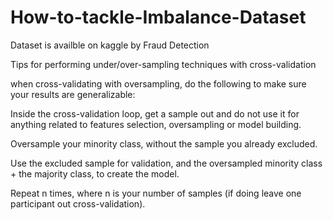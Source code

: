 # How-to-tackle-Imbalance-Dataset

Dataset is availble on kaggle by Fraud Detection



Tips for performing under/over-sampling techniques with cross-validation

when cross-validating with oversampling, do the following to make sure your results are generalizable:

Inside the cross-validation loop, get a sample out and do not use it for anything related to features selection, oversampling or model building.

Oversample your minority class, without the sample you already excluded.

Use the excluded sample for validation, and the oversampled minority class + the majority class, to create the model.

Repeat n times, where n is your number of samples (if doing leave one participant out cross-validation).
